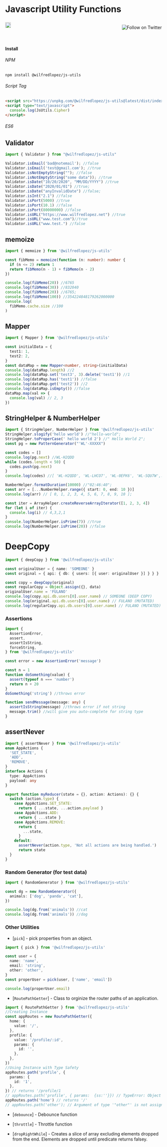 # Javascript Utility Functions

<!-- [![npm version](https://badge.fury.io/js/%40wilfredlopez%2Fjs-utils.svg)](https://badge.fury.io/js/%40wilfredlopez%2Fjs-utils) -->
<div style="display:grid;grid-gap:1rem;grid-auto-flow:column;width:100%;justify-content:space-between; align-items:center;">
<div>
<a style="display:block;z-index:1;" href="https://badge.fury.io/js/%40wilfredlopez%2Fjs-utils"><img style="background:transparent;" src="https://badge.fury.io/js/%40wilfredlopez%2Fjs-utils.svg" alt="npm version" height="18"></a>
</div>
<div>

<a  href="https://twitter.com/intent/follow?screen_name=wilfreddonaldlo"><img style="background:transparent;" align="right" src="https://img.shields.io/twitter/follow/wilfreddonaldlo?style=social&label=Follow%20@wilfreddonaldlo" alt="Follow on Twitter"></a>

  </div>

</div>
<!-- A spacer -->
<p>&nbsp;</p>

#### Install

###### NPM

```
npm install @wilfredlopez/js-utils
```

###### Script Tag

```html
<script src="https://unpkg.com/@wilfredlopez/js-utils@latest/dist/index.umd.js"></script>
<script type="text/javascript">
  console.log(JsUtils.Cipher)
</script>
```

###### ES6

## Validator

```ts
import { Validator } from "@wilfredlopez/js-utils"

Validator.isEmail('bad@notemail'); //false
Validator.isEmail('test@gmail.com'); //true
Validator.isNotEmptyString(""); //false
Validator.isNotEmptyString("some data")); //true
Validator.isDate("10/20/2020", "MM/DD/YYYY") //true
Validator.isDate("2020/01/01") //true;
Validator.isDate("anyInvalidDate") //false;
Validator.isInt("2.1") //false
Validator.isPort(5000) //true
Validator.isPort(10.1) //false
Validator.isPort(80000000) //false
Validator.isURL("https://www.wilfredlopez.net") //true
Validator.isURL("www.test.com")//true
Validator.isURL("www.test.") //false
```

## memoize

```ts
import { memoize } from '@wilfredlopez/js-utils'

const fibMemo = memoize(function (n: number): number {
  if (n <= 2) return 1
  return fibMemo(n - 1) + fibMemo(n - 2)
})

console.log(fibMemo(20)) //6765
console.log(fibMemo(30)) //832040
console.log(fibMemo(20)) //6765;
console.log(fibMemo(100)) //354224848179262000000
console.log(
  fibMemo.cache.size //100
)
```

## Mapper

```ts
import { Mapper } from '@wilfredlopez/js-utils'

const initialData = {
  test1: 1,
  test2: 2,
}
const dataMap = new Mapper<number, string>(initialData)
console.log(dataMap.length) //2
console.log(dataMap.set('test3', 3).delete('test1')) //1
console.log(dataMap.has('test1')) //false
console.log(dataMap.get('test2')) //2
console.log(dataMap.isEmpty()) //false
dataMap.map(val => {
  console.log(val) // 2, 3
})
```

## StringHelper & NumberHelper

```ts
import { StringHelper, NumberHelper } from '@wilfredlopez/js-utils'
StringHelper.slogify('hello world') //"hello-world";
StringHelper.toProperCase(' hello world 2') //" Hello World 2";
const pg = new PatternGenerator("'WL'-XXXXX")

const codes = []
console.log(pg.next) //WL-H2QDD
while (codes.length < 50) {
  codes.push(pg.next)
}
console.log(codes) //[ 'WL-H2QDD', 'WL-LHCO7', 'WL-0EFK6', 'WL-SQU7W',...,'WL-9NYHX' ]

NumberHelper.formatDuration(10000) //"02:46:40";
const arr = [...NumberHelper.range({ start: 0, end: 10 })]
console.log(arr) // [ 0, 1, 2, 3, 4, 5, 6, 7, 8, 9, 10 ];

const iter = ArrayHelper.createReverseArrayIterator([1, 2, 3, 4])
for (let i of iter) {
  console.log(i) // 4,3,2,1
}
console.log(NumberHelper.isPrime(7)) //true
console.log(NumberHelper.isPrime(20)) //false
```

# DeepCopy

```ts
import { deepCopy } from '@wilfredlopez/js-utils'

const originalUser = { name: 'SOMEONE' }
const original = { api: { db: { users: [{ user: originalUser }] } } }

const copy = deepCopy(original)
const regularCopy = Object.assign({}, data)
originalUser.name = 'FULANO'
console.log(copy.api.db.users[0].user.name) // SOMEONE (DEEP COPY)
console.log(original.api.db.users[0].user.name) // FULANO (MUTATED)
console.log(regularCopy.api.db.users[0].user.name) // FULANO (MUTATED)
```

### Assertions

```ts
import {
  AssertionError,
  assert,
  assertIsString,
  forceString,
} from '@wilfredlopez/js-utils'

const error = new AssertionError('message')

const n = 1
function doSomething(value) {
  assert(typeof n === 'number')
  return n + 20
}
doSomething('string') //throws error

function sendMessage(message: any) {
  assertIsString(message) //throws error if not string
  message.trim() //will give you auto-complete for string type
}
```

## assertNever

```ts
import { assertNever } from '@wilfredlopez/js-utils'
enum AppActions {
  'SET_STATE',
  'ADD',
  'REMOVE',
}
interface Actions {
  type: AppActions
  payload: any
}

export function myReducer(state = {}, action: Actions): {} {
  switch (action.type) {
    case AppActions.SET_STATE:
      return { ...state, ...action.payload }
    case AppActions.ADD:
      return { ...state }
    case AppActions.REMOVE:
      return {
        ...state,
      }
    default:
      assertNever(action.type, 'Not all actions are being handled.')
      return state
  }
}
```

### Random Generator (for test data)

```ts
import { RandomGenerator } from '@wilfredlopez/js-utils'

const dg = new RandomGenerator({
  animals: ['dog', 'panda', 'cat'],
})

console.log(dg.from('animals')) //cat
console.log(dg.from('animals')) //dog
```

### Other Utilities

- [`pick`] - pick properties from an object.

```ts
import { pick } from '@wilfredlopez/js-utils'

const user = {
  name: 'name',
  email: 'string',
  other: 'other',
}
const properUser = pick(user, ['name', 'email'])

console.log(properUser.email)
```

- [`RoutePathGetter`] - Class to orginize the router paths of an application.

```ts
import { RoutePathGetter } from '@wilfredlopez/js-utils'
//Creating Instance
const appRoutes = new RoutePathGetter({
  home: {
    value: '/',
  },
  profile: {
    value: '/profile/:id',
    params: {
      id: '',
    },
  },
})
//Using Instance with Type Safety
appRoutes.path('profile', {
  params: {
    id: '1',
  },
}) // returns '/profile/1
// appRoutes.path('profile', { params:  {ss:''}}) // TypeError: Object literal may only specify known properties, and 'ss' does not exist in type '{ id: string; }'
appRoutes.path('home') // returns '/'
// appRoutes.path('other'); // Argument of type '"other"' is not assignable to parameter of type 'RouteKeys'.
```

- [`debounce`] - Debounce function

- [`throttle`] - Throttle function

- [`dropRightWhile`] - Creates a slice of array excluding elements dropped from the end. Elements are dropped until predicate returns falsey.
